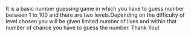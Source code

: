 It is a basic number guessing game in which you have to guess number between 1 to 100 and there  are two  levels.Depending on the difficulty of level chosen you will be given limited number of lives and within that number of chance you have to guess the number.
Thank You!
